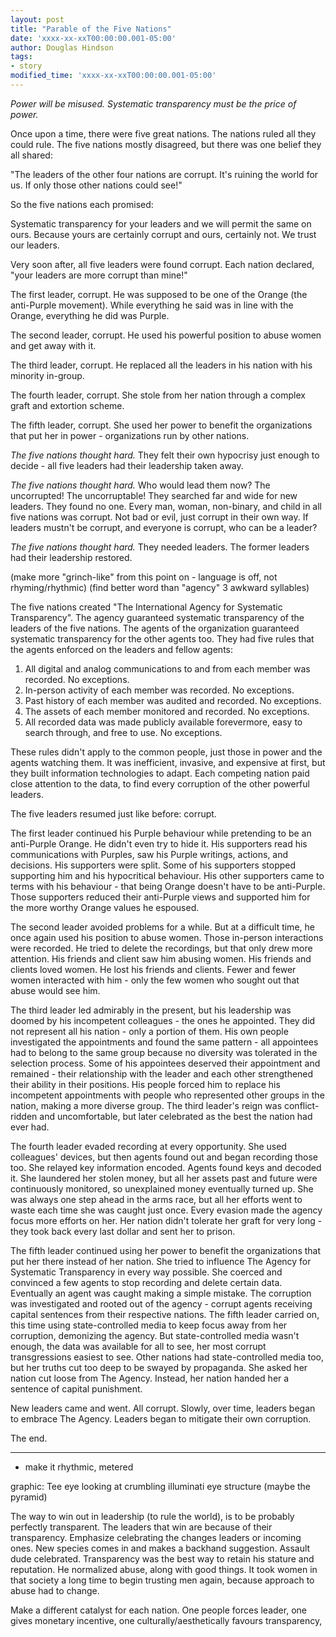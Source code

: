 ```yaml
---
layout: post
title: "Parable of the Five Nations"
date: 'xxxx-xx-xxT00:00:00.001-05:00'
author: Douglas Hindson
tags:
- story
modified_time: 'xxxx-xx-xxT00:00:00.001-05:00'
---
```


*Power will be misused. Systematic transparency must be the price of power.*

Once upon a time, there were five great nations. The nations ruled all they could rule. The five nations mostly disagreed, but there was one belief they all shared:

"The leaders of the other four nations are corrupt. It's ruining the world for us. If only those other nations could see!"

So the five nations each promised:

Systematic transparency for your leaders and we will permit the same on ours.
Because yours are certainly corrupt and ours, certainly not. We trust our leaders.

Very soon after, all five leaders were found corrupt. Each nation declared, "your leaders are more corrupt than mine!"

The first leader, corrupt. He was supposed to be one of the Orange (the anti-Purple movement). While everything he said was in line with the Orange, everything he did was Purple.

The second leader, corrupt. He used his powerful position to abuse women and get away with it.

The third leader, corrupt. He replaced all the leaders in his nation with his minority in-group.

The fourth leader, corrupt. She stole from her nation through a complex graft and extortion scheme.

The fifth leader, corrupt. She used her power to benefit the organizations that put her in power - organizations run by other nations.

*The five nations thought hard.* They felt their own hypocrisy just enough to decide - all five leaders had their leadership taken away.

*The five nations thought hard.* Who would lead them now? The uncorrupted! The uncorruptable! They searched far and wide for new leaders. They found no one. Every man, woman, non-binary, and child in all five nations was corrupt. Not bad or evil, just corrupt in their own way. If leaders mustn't be corrupt, and everyone is corrupt, who can be a leader?

*The five nations thought hard.* They needed leaders. The former leaders had their leadership restored.

(make more "grinch-like" from this point on - language is off, not rhyming/rhythmic)
(find better word than "agency" 3 awkward syllables)

The five nations created "The International Agency for Systematic Transparency". The agency guaranteed systematic transparency of the leaders of the five nations. The agents of the organization guaranteed systematic transparency for the other agents too. They had five rules that the agents enforced on the leaders and fellow agents:

1. All digital and analog communications to and from each member was recorded. No exceptions.
2. In-person activity of each member was recorded. No exceptions.
3. Past history of each member was audited and recorded. No exceptions.
4. The assets of each member monitored and recorded. No exceptions.
5. All recorded data was made publicly available forevermore, easy to search through, and free to use. No exceptions.

These rules didn't apply to the common people, just those in power and the agents watching them. It was inefficient, invasive, and expensive at first, but they built information technologies to adapt. Each competing nation paid close attention to the data, to find every corruption of the other powerful leaders.

The five leaders resumed just like before: corrupt.

The first leader continued his Purple behaviour while pretending to be an anti-Purple Orange. He didn't even try to hide it. His supporters read his communications with Purples, saw his Purple writings, actions, and decisions. His supporters were split. Some of his supporters stopped supporting him and his hypocritical behaviour. His other supporters came to terms with his behaviour - that being Orange doesn't have to be anti-Purple. Those supporters reduced their anti-Purple views and supported him for the more worthy Orange values he espoused.

The second leader avoided problems for a while. But at a difficult time, he once again used his position to abuse women. Those in-person interactions were recorded. He tried to delete the recordings, but that only drew more attention. His friends and client saw him abusing women. His friends and clients loved women. He lost his friends and clients. Fewer and fewer women interacted with him - only the few women who sought out that abuse would see him.

The third leader led admirably in the present, but his leadership was doomed by his incompetent colleagues - the ones he appointed. They did not represent all his nation - only a portion of them. His own people investigated the appointments and found the same pattern - all appointees had to belong to the same group because no diversity was tolerated in the selection process. Some of his appointees deserved their appointment and remained - their relationship with the leader and each other strengthened their ability in their positions. His people forced him to replace his incompetent appointments with people who represented other groups in the nation, making a more diverse group. The third leader's reign was conflict-ridden and uncomfortable, but later celebrated as the best the nation had ever had.

The fourth leader evaded recording at every opportunity. She used colleagues' devices, but then agents found out and began recording those too. She relayed key information encoded. Agents found keys and decoded it. She laundered her stolen money, but all her assets past and future were continuously monitored, so unexplained money eventually turned up. She was always one step ahead in the arms race, but all her efforts went to waste each time she was caught just once. Every evasion made the agency focus more efforts on her. Her nation didn't tolerate her graft for very long - they took back every last dollar and sent her to prison.

The fifth leader continued using her power to benefit the organizations that put her there instead of her nation. She tried to influence The Agency for Systematic Transparency in every way possible. She coerced and convinced a few agents to stop recording and delete certain data. Eventually an agent was caught making a simple mistake. The corruption was investigated and rooted out of the agency - corrupt agents receiving capital sentences from their respective nations. The fifth leader carried on, this time using state-controlled media to keep focus away from her corruption, demonizing the agency. But state-controlled media wasn't enough, the data was available for all to see, her most corrupt transgressions easiest to see. Other nations had state-controlled media too, but her truths cut too deep to be swayed by propaganda. She asked her nation cut loose from The Agency. Instead, her nation handed her a sentence of capital punishment.

New leaders came and went. All corrupt. Slowly, over time, leaders began to embrace The Agency. Leaders began to mitigate their own corruption.

The end.

---

* make it rhythmic, metered

graphic: Tee eye looking at crumbling illuminati eye structure (maybe the pyramid)

The way to win out in leadership (to rule the world), is to be probably perfectly transparent. The leaders that win are because of their transparency. Emphasize celebrating the changes leaders or incoming ones. New species comes in and makes a backhand suggestion.
Assault dude celebrated. Transparency was the best way to retain his stature and reputation. He normalized abuse, along with good things. It took women in that society a long time to begin trusting men again, because approach to abuse had to change.

Make a different catalyst for each nation. One people forces leader, one gives monetary incentive, one culturally/aesthetically favours transparency,  